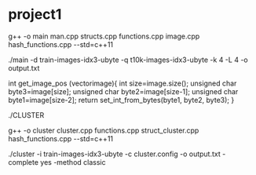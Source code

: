 # project1

g++ -o main man.cpp structs.cpp functions.cpp image.cpp hash_functions.cpp --std=c++11

./main -d train-images-idx3-ubyte -q t10k-images-idx3-ubyte -k 4 -L 4 -o output.txt


int get_image_pos (vector<unsigned char>image){
    int size=image.size();
    unsigned char byte3=image[size];
    unsigned char byte2=image[size-1];
    unsigned char byte1=image[size-2];
    return set_int_from_bytes(byte1, byte2, byte3);
}
    

./CLUSTER

g++ -o cluster cluster.cpp functions.cpp struct_cluster.cpp hash_functions.cpp --std=c++11

./cluster -i train-images-idx3-ubyte -c cluster.config -o output.txt -complete yes -method classic
